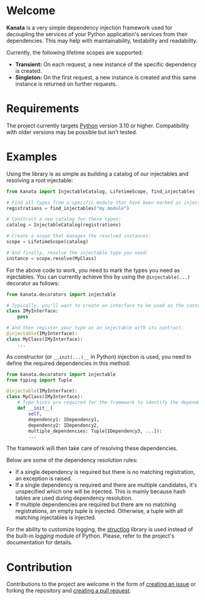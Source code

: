 # Welcome

**Kanata** is a very simple dependency injection framework used for decoupling the services of your Python application's services from their dependencies. This may help with maintainability, testability and readability.

Currently, the following lifetime scopes are supported:
* **Transient:** On each request, a new instance of the specific dependency is created.
* **Singleton:** On the first request, a new instance is created and this same instance is returned on further requests.

# Requirements

The project currently targets [Python](https://www.python.org/) version 3.10 or higher. Compatibility with older versions may be possible but isn't tested.

# Examples

Using the library is as simple as building a catalog of our injectables and resolving a root injectable:

```py
from kanata import InjectableCatalog, LifetimeScope, find_injectables

# Find all types from a specific module that have been marked as injectables:
registrations = find_injectables("my.module")

# Construct a new catalog for these types:
catalog = InjectableCatalog(registrations)

# Create a scope that manages the resolved instances:
scope = LifetimeScope(catalog)

# And finally, resolve the injectable type you need:
instance = scope.resolve(MyClass)
```

For the above code to work, you need to mark the types you need as injectables. You can currently achieve this by using the `@injectable(...)` decorator as follows:

```py
from kanata.decorators import injectable

# Typically, you'll want to create an interface to be used as the contract:
class IMyInterface:
    pass

# And then register your type as an injectable with its contract:
@injectable(IMyInterface):
class MyClass(IMyInterface):
    ...
```

As constructor (or `__init(...)__` in Python) injection is used, you need to define the required dependencies in this method:

```py
from kanata.decorators import injectable
from typing import Tuple

@injectable(IMyInterface):
class MyClass(IMyInterface):
    # Type hints are required for the framework to identify the dependencies. Where multiple dependencies are allowed, you can use a Tuple to specify it.
    def __init__(
        self,
        dependency1: IDependency1,
        dependency2: IDependency2,
        multiple_dependencies: Tuple[IDependency3, ...]):
        ...
```

The framework will then take care of resolving these dependencies.

Below are some of the dependency resolution rules:
* If a single dependency is required but there is no matching registration, an exception is raised.
* If a single dependency is required and there are multiple candidates, it's unspecified which one will be injected. This is mainly because hash tables are used during dependency resolution.
* If multiple dependencies are required but there are no matching registrations, an empty tuple is injected. Otherwise, a tuple with all matching injectables is injected.

For the ability to customize logging, the [structlog](https://github.com/hynek/structlog) library is used instead of the built-in *logging* module of Python. Please, refer to the project's documentation for details.

# Contribution

Contributions to the project are welcome in the form of [creating an issue](https://github.com/rexor12/kanata/issues) or forking the repository and [creating a pull request](https://github.com/rexor12/kanata/pulls).